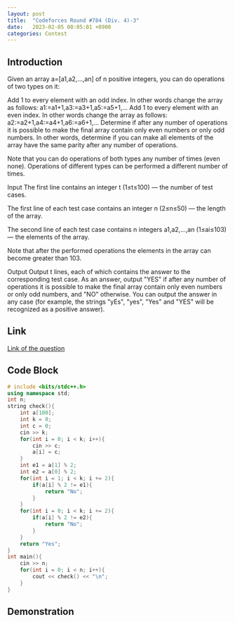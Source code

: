 ```yaml
---
layout: post
title:  "Codeforces Round #784 (Div. 4)-3"
date:   2023-02-05 00:05:01 +0900
categories: Contest
---
```


## Introduction

Given an array a=[a1,a2,…,an] of n positive integers, you can do operations of two types on it:

Add 1 to every element with an odd index. In other words change the array as follows: a1:=a1+1,a3:=a3+1,a5:=a5+1,…
Add 1 to every element with an even index. In other words change the array as follows: a2:=a2+1,a4:=a4+1,a6:=a6+1,…
Determine if after any number of operations it is possible to make the final array contain only even numbers or only odd numbers. In other words, determine if you can make all elements of the array have the same parity after any number of operations.

Note that you can do operations of both types any number of times (even none). Operations of different types can be performed a different number of times.

Input
The first line contains an integer t (1≤t≤100) — the number of test cases.

The first line of each test case contains an integer n (2≤n≤50) — the length of the array.

The second line of each test case contains n integers a1,a2,…,an (1≤ai≤103) — the elements of the array.

Note that after the performed operations the elements in the array can become greater than 103.

Output
Output t lines, each of which contains the answer to the corresponding test case. As an answer, output "YES" if after any number of operations it is possible to make the final array contain only even numbers or only odd numbers, and "NO" otherwise.
You can output the answer in any case (for example, the strings "yEs", "yes", "Yes" and "YES" will be recognized as a positive answer).

## Link

[Link of the question](https://codeforces.com/contest/1669/problem/C)

## Code Block

```c++
# include <bits/stdc++.h>
using namespace std;
int n;
string check(){
    int a[100];
    int k = 0;
    int c = 0;
    cin >> k;
    for(int i = 0; i < k; i++){
        cin >> c;
        a[i] = c;
    }
    int e1 = a[1] % 2;
    int e2 = a[0] % 2;
    for(int i = 1; i < k; i += 2){
        if(a[i] % 2 != e1){
            return "No";
        }
    }
    for(int i = 0; i < k; i += 2){
        if(a[i] % 2 != e2){
            return "No";
        }
    }
    return "Yes";
}
int main(){
    cin >> n;
    for(int i = 0; i < n; i++){
        cout << check() << "\n";
    }
}
```

## Demonstration
